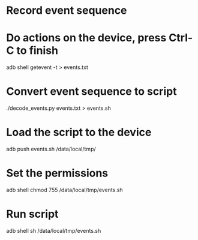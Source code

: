 # Record event sequence
# Do actions on the device, press Ctrl-C to finish
adb shell getevent -t > events.txt
# Convert event sequence to script
./decode_events.py events.txt > events.sh
# Load the script to the device
adb push events.sh /data/local/tmp/
# Set the permissions
adb shell chmod 755 /data/local/tmp/events.sh
# Run script
adb shell sh /data/local/tmp/events.sh

